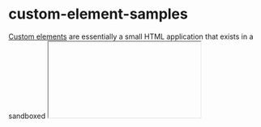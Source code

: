 # custom-element-samples
[Custom elements](https://developer.kenticocloud.com/v1/docs/extending-kentico-cloud-beta) are essentially a small HTML application that exists in a sandboxed <iframe> and interacts with the [Kentico Cloud](https://kenticocloud.com/) app through the Custom elements API.
This repository contains samples of html web pages that can be used in Custom element content type.

TODO - Add badges

# Custom elements' samples overview
## ColorPicker
[ColorPicker](https://github.com/Kentico/custom-element-samples/blob/master/ColorPicker/color-picker.html) is an simple custom element, based on [color-picker](https://github.com/tovic/color-picker) JavaScript library. It allows user to choose a color from palette and sets it as a HEX string, e.g. 'ff0000' for red color, '00ff00' for green and so on. Selected color is being seen as custom element's background. When custom element is disabled, palette is still visible, nevertheless any changes will not be set to custom element's value. Also backgound color is not being changed in this case.

## Images storage
TODO ([Flickr](https://www.flickr.com/about))

## Markdown editor
TODO ([SimpleMDE](https://simplemde.com/))

# How to create a custom element
Detailed user-guide you can find in [documentation](https://developer.kenticocloud.com/v1/docs/extending-kentico-cloud-beta)

# Feedback & Contributing

Check out the [contributing](https://github.com/Kentico/delivery-sdk-net/blob/master/CONTRIBUTING.md) page to see the best places to file issues, start discussions, and begin contributing.

TODO Add Analytics
